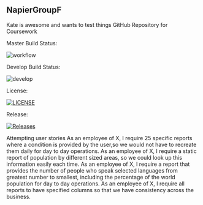 ## NapierGroupF
Kate is awesome and wants to test things
GitHub Repository for Coursework

Master Build Status:

![workflow](https://github.com/GailFairley/NapierGroupF/actions/workflows/main.yml/badge.svg)

Develop Build Status:

![develop](https://img.shields.io/github/workflow/status/GailFairley/NapierGroupF/Coursework/develop?style=plastic)

License:

[![LICENSE](https://img.shields.io/github/license/GailFairley/NapierGroupF.svg?style=plastic)](https://github.com/GailFairley/NapierGroupF/blob/master/LICENSE)

Release:

[![Releases](https://img.shields.io/github/release/GailFairley/NapierGroupF/all.svg?style=plastic)](https://github.com/GailFairley/NapierGroupF/releases)


Attempting user stories
As an employee of X, I require 25 specific reports where a condition is provided by the user,so we would not have to recreate them daily for day to day operations.
As an employee of X, I require a static report of population by different sized areas, so we could look up this information easily each time.
As an employee of X, I require a report that provides the number of people who speak selected languages from greatest number to smallest, including the percentage of the world population for day to day operations.
As an employee of X, I require all reports to have specified columns so that we have consistency across the business. 